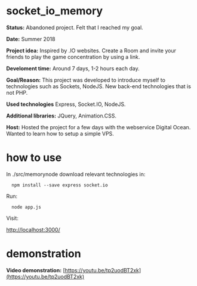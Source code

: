 # socket_io_memory

**Status:** Abandoned project. Felt that I reached my goal.

**Date:** Summer 2018

**Project idea:** Inspired by .IO websites. Create a Room and invite your friends to play the game concentration by using a link.

**Develoment time:** Around 7 days, 1-2 hours each day.

**Goal/Reason:** This project was developed to introduce myself to technologies such as Sockets, NodeJS. New back-end technologies that is not PHP.

**Used technologies** Express, Socket.IO, NodeJS.

**Additional libraries:** JQuery, Animation.CSS.

**Host:** Hosted the project for a few days with the webservice Digital Ocean. Wanted to learn how to setup a simple VPS.


# how to use

In ./src/memorynode download relevant technologies in:
```
  npm install --save express socket.io
```
Run:
```
  node app.js
```
Visit:

[http://localhost:3000/](http://localhost:3000/)

# demonstration
**Video demonstration:** [https://youtu.be/tp2uodBT2xk](https://youtu.be/tp2uodBT2xk)

